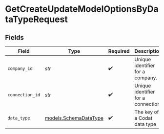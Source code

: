 # GetCreateUpdateModelOptionsByDataTypeRequest


## Fields

| Field                                                | Type                                                 | Required                                             | Description                                          | Example                                              |
| ---------------------------------------------------- | ---------------------------------------------------- | ---------------------------------------------------- | ---------------------------------------------------- | ---------------------------------------------------- |
| `company_id`                                         | *str*                                                | :heavy_check_mark:                                   | Unique identifier for a company.                     | 8a210b68-6988-11ed-a1eb-0242ac120002                 |
| `connection_id`                                      | *str*                                                | :heavy_check_mark:                                   | Unique identifier for a connection.                  | 2e9d2c44-f675-40ba-8049-353bfcb5e171                 |
| `data_type`                                          | [models.SchemaDataType](../models/schemadatatype.md) | :heavy_check_mark:                                   | The key of a Codat data type                         | invoices                                             |